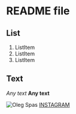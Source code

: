 # README file

## List

1. ListItem
2. ListItem
3. ListItem

## Text

*Any text* 
**Any text**

![Oleg Spas](https://olegspas.github.io/GitProject/image/devImage.jpg)
[INSTAGRAM](https://www.instagram.com/i.olegspas/)
